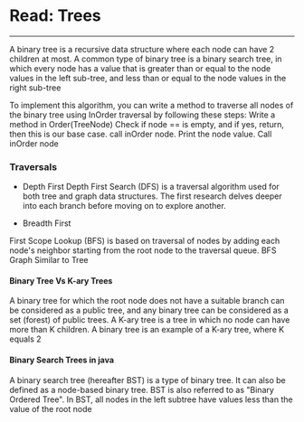 # Read: Trees

---------------------------------------------------------------------------------
A binary tree is a recursive data structure where each node can have 2 children at most. A common type of binary tree is a binary search tree, in which every node has a value that is greater than or equal to the node values in the left sub-tree, and less than or equal to the node values in the right sub-tree

To implement this algorithm, you can write a method to traverse all nodes of the binary tree using InOrder traversal by following these steps:
Write a method in Order(TreeNode)
Check if node == is empty, and if yes, return, then this is our base case.
call inOrder node.
Print the node value.
Call inOrder node

### Traversals

- Depth First
Depth First Search (DFS) is a traversal algorithm used for both tree and graph data structures. The first research delves deeper into each branch before moving on to explore another.

- Breadth First

First Scope Lookup (BFS) is based on traversal of nodes by adding each node's neighbor starting from the root node to the traversal queue. BFS Graph Similar to Tree


#### Binary Tree Vs K-ary Trees

A binary tree for which the root node does not have a suitable branch can be considered as a public tree, and any binary tree can be considered as a set (forest) of public trees. A K-ary tree is a tree in which no node can have more than K children. A binary tree is an example of a K-ary tree, where K equals 2

#### Binary Search Trees in java
A binary search tree (hereafter BST) is a type of binary tree. It can also be defined as a node-based binary tree. BST is also referred to as "Binary Ordered Tree". In BST, all nodes in the left subtree have values less than the value of the root node
